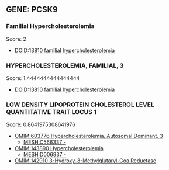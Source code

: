 
## GENE: PCSK9

### Familial Hypercholesterolemia

Score: 2

 * [DOID:13810 familial hypercholesterolemia](http://beta.monarchinitiative.org/disease/DOID:13810)

### HYPERCHOLESTEROLEMIA, FAMILIAL, 3

Score: 1.4444444444444444

 * [DOID:13810 familial hypercholesterolemia](http://beta.monarchinitiative.org/disease/DOID:13810)

### LOW DENSITY LIPOPROTEIN CHOLESTEROL LEVEL QUANTITATIVE TRAIT LOCUS 1

Score: 0.8641975308641976

 * [OMIM:603776 Hypercholesterolemia, Autosomal Dominant, 3](http://beta.monarchinitiative.org/disease/OMIM:603776)
    * [MESH:C566337 -](http://beta.monarchinitiative.org/disease/MESH:C566337)
 * [OMIM:143890 Hypercholesterolemia](http://beta.monarchinitiative.org/disease/OMIM:143890)
    * [MESH:D006937 -](http://beta.monarchinitiative.org/disease/MESH:D006937)
 * [OMIM:142910 3-Hydroxy-3-Methylglutaryl-Coa Reductase](http://beta.monarchinitiative.org/disease/OMIM:142910)
